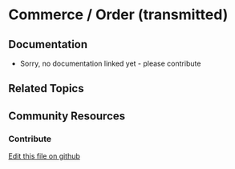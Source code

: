 # Commerce / Order (transmitted)

## Documentation

* Sorry, no documentation linked yet - please contribute

## Related Topics

## Community Resources

### Contribute

[Edit this file on github](https://github.com/olafk/controlpanel-documentation-docs/blob/master/md/72en/com_liferay_commerce_order_web_internal_portlet_CommerceOrderPortlet/transmitted.md)
